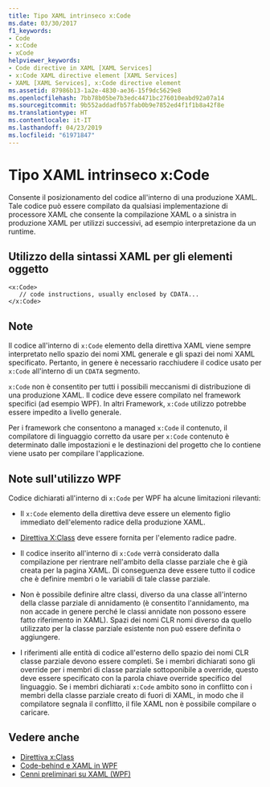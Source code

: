 ```yaml
---
title: Tipo XAML intrinseco x:Code
ms.date: 03/30/2017
f1_keywords:
- Code
- x:Code
- xCode
helpviewer_keywords:
- Code directive in XAML [XAML Services]
- x:Code XAML directive element [XAML Services]
- XAML [XAML Services], x:Code directive element
ms.assetid: 87986b13-1a2e-4830-ae36-15f9dc5629e8
ms.openlocfilehash: 7bb78b05be7b3edc4471bc276010eabd92a07a14
ms.sourcegitcommit: 9b552addadfb57fab0b9e7852ed4f1f1b8a42f8e
ms.translationtype: HT
ms.contentlocale: it-IT
ms.lasthandoff: 04/23/2019
ms.locfileid: "61971847"
---
```

# <a name="xcode-intrinsic-xaml-type"></a>Tipo XAML intrinseco x:Code
Consente il posizionamento del codice all'interno di una produzione XAML. Tale codice può essere compilato da qualsiasi implementazione di processore XAML che consente la compilazione XAML o a sinistra in produzione XAML per utilizzi successivi, ad esempio interpretazione da un runtime.  
  
## <a name="xaml-object-element-usage"></a>Utilizzo della sintassi XAML per gli elementi oggetto  
  
```  
<x:Code>  
   // code instructions, usually enclosed by CDATA...  
</x:Code>  
```  
  
## <a name="remarks"></a>Note  
 Il codice all'interno di `x:Code` elemento della direttiva XAML viene sempre interpretato nello spazio dei nomi XML generale e gli spazi dei nomi XAML specificato. Pertanto, in genere è necessario racchiudere il codice usato per `x:Code` all'interno di un `CDATA` segmento.  
  
 `x:Code` non è consentito per tutti i possibili meccanismi di distribuzione di una produzione XAML. Il codice deve essere compilato nel framework specifici (ad esempio WPF). In altri Framework, `x:Code` utilizzo potrebbe essere impedito a livello generale.  
  
 Per i framework che consentono a managed `x:Code` il contenuto, il compilatore di linguaggio corretto da usare per `x:Code` contenuto è determinato dalle impostazioni e le destinazioni del progetto che lo contiene viene usato per compilare l'applicazione.  
  
## <a name="wpf-usage-notes"></a>Note sull'utilizzo WPF  
 Codice dichiarati all'interno di `x:Code` per WPF ha alcune limitazioni rilevanti:  
  
- Il `x:Code` elemento della direttiva deve essere un elemento figlio immediato dell'elemento radice della produzione XAML.  
  
- [Direttiva X:Class](x-class-directive.md) deve essere fornita per l'elemento radice padre.  
  
- Il codice inserito all'interno di `x:Code` verrà considerato dalla compilazione per rientrare nell'ambito della classe parziale che è già creata per la pagina XAML. Di conseguenza deve essere tutto il codice che è definire membri o le variabili di tale classe parziale.  
  
- Non è possibile definire altre classi, diverso da una classe all'interno della classe parziale di annidamento (è consentito l'annidamento, ma non accade in genere perché le classi annidate non possono essere fatto riferimento in XAML). Spazi dei nomi CLR nomi diverso da quello utilizzato per la classe parziale esistente non può essere definita o aggiungere.  
  
- I riferimenti alle entità di codice all'esterno dello spazio dei nomi CLR classe parziale devono essere completi. Se i membri dichiarati sono gli override per i membri di classe parziale sottoponibile a override, questo deve essere specificato con la parola chiave override specifico del linguaggio. Se i membri dichiarati `x:Code` ambito sono in conflitto con i membri della classe parziale creato di fuori di XAML, in modo che il compilatore segnala il conflitto, il file XAML non è possibile compilare o caricare.  
  
## <a name="see-also"></a>Vedere anche

- [Direttiva x:Class](x-class-directive.md)
- [Code-behind e XAML in WPF](../wpf/advanced/code-behind-and-xaml-in-wpf.md)
- [Cenni preliminari su XAML (WPF)](../wpf/advanced/xaml-overview-wpf.md)
